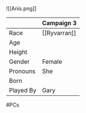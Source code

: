 ![[Anïs.png]]

|           | Campaign 3   |
| --------- | ------------ |
| Race      | [[Ryvarran]] |
| Age       |              |
| Height    |              |
| Gender    | Female       |
| Pronouns  | She          |
| Born      |              |
| Played By | Gary         |
#PCs